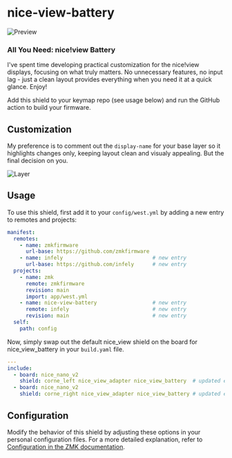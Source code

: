 # nice-view-battery

![Preview](https://github.com/infely/nice-view-battery/blob/main/.github/assets/preview.jpg?raw=true)

### All You Need: nice!view Battery

I've spent time developing practical customization for the nice!view displays, focusing on what truly matters. No unnecessary features, no input lag - just a clean layout provides everything when you need it at a quick glance. Enjoy!

Add this shield to your keymap repo (see usage below) and run the GitHub action to build your firmware.

## Customization

My preference is to comment out the `display-name` for your base layer so it highlights changes only, keeping layout clean and visualy appealing. But the final decision on you.

![Layer](https://github.com/infely/nice-view-battery/blob/main/.github/assets/layer.jpg?raw=true)

## Usage

To use this shield, first add it to your `config/west.yml` by adding a new entry to remotes and projects:

```yml
manifest:
  remotes:
    - name: zmkfirmware
      url-base: https://github.com/zmkfirmware
    - name: infely                             # new entry
      url-base: https://github.com/infely      # new entry
  projects:
    - name: zmk
      remote: zmkfirmware
      revision: main
      import: app/west.yml
    - name: nice-view-battery                  # new entry
      remote: infely                           # new entry
      revision: main                           # new entry
  self:
    path: config
```

Now, simply swap out the default nice_view shield on the board for nice_view_battery in your `build.yaml` file.

```yml
---
include:
  - board: nice_nano_v2
    shield: corne_left nice_view_adapter nice_view_battery  # updated entry
  - board: nice_nano_v2
    shield: corne_right nice_view_adapter nice_view_battery # updated entry
```

## Configuration

Modify the behavior of this shield by adjusting these options in your personal configuration files. For a more detailed explanation, refer to [Configuration in the ZMK documentation](https://zmk.dev/docs/config).
